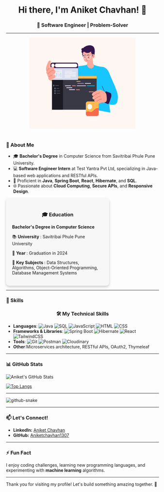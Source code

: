 <div align="center">
  <h1>Hi there, I'm Aniket Chavhan! 👋</h1>
  <h3>🚀 Software Engineer | Problem-Solver 
</div>
    
---


<div style="display: flex; flex-direction: row; align-items: center; justify-content: center; gap: 20px; flex-wrap: wrap;">
  <img align="right" alt="coding" width="350" height="300" src="https://raw.githubusercontent.com/Aniketchavhan1307/Aniketchavhan1307/main/coding.gif">
  <div style="max-width: 600px; text-align: left;">
    <h3>🌟 About Me</h3>
    <ul>
      <li>🎓 <strong>Bachelor's Degree</strong> in Computer Science from Savitribai Phule Pune University.</li>
      <li>💻 <strong>Software Engineer Intern</strong> at Test Yantra Pvt Ltd, specializing in Java-based web applications and RESTful APIs.</li>
      <li>🔑 Proficient in <strong>Java</strong>, <strong>Spring Boot</strong>, <strong>React</strong>, <strong>Hibernate</strong>, and <strong>SQL</strong>.</li>
      <li>🌐 Passionate about <strong>Cloud Computing</strong>, <strong>Secure APIs</strong>, and <strong>Responsive Design</strong>.</li>
    </ul>
  </div>
</div>



<div style="width: 300px; padding: 20px; background: #f7f7f7; border-radius: 10px; box-shadow: 0 4px 8px rgba(0,0,0,0.2);">
    <h3 style="text-align: center;">🎓 Education</h3>
    <p><strong>Bachelor's Degree in Computer Science</strong></p>
    <p>📚 <strong> University </strong> : Savitribai Phule Pune University </p>
    <p>📅 <strong> Year </strong> : Graduation in 2024</p>
    <p>📖 <strong> Key Subjects </strong> : Data Structures, Algorithms, Object-Oriented Programming, Database Management Systems</p>
  </div>


---


### 💼 Skills

<div align="center">
  <h3>🛠️ My Technical Skills</h3>
</div>

- **Languages**: ![Java](https://img.shields.io/badge/-Java-007396?logo=java&logoColor=white) ![SQL](https://img.shields.io/badge/-SQL-4479A1?logo=mysql&logoColor=white) ![JavaScript](https://img.shields.io/badge/-JavaScript-F7DF1E?logo=javascript&logoColor=black) ![HTML](https://img.shields.io/badge/-HTML-E34F26?logo=html5&logoColor=white) ![CSS](https://img.shields.io/badge/-CSS-1572B6?logo=css3&logoColor=white)
- **Frameworks & Libraries**: ![Spring Boot](https://img.shields.io/badge/-Spring%20Boot-6DB33F?logo=spring&logoColor=white) ![Hibernate](https://img.shields.io/badge/-Hibernate-59666C?logo=hibernate&logoColor=white) ![React](https://img.shields.io/badge/-React-61DAFB?logo=react&logoColor=white) ![TailwindCSS](https://img.shields.io/badge/-TailwindCSS-06B6D4?logo=tailwindcss&logoColor=white)
- **Tools**: ![Git](https://img.shields.io/badge/-Git-F05032?logo=git&logoColor=white) ![Postman](https://img.shields.io/badge/-Postman-FF6C37?logo=postman&logoColor=white) ![Cloudinary](https://img.shields.io/badge/-Cloudinary-3448C5?logo=cloudinary&logoColor=white)
- **Other**:Microservices architecture, RESTful APIs, OAuth2, Thymeleaf

---

### 📊 GitHub Stats

![Aniket's GitHub Stats](https://github-readme-stats.vercel.app/api?username=Aniketchavhan1307&show_icons=true&theme=radical)

[![Top Langs](https://github-readme-stats.vercel.app/api/top-langs/?username=Aniketchavhan1307&layout=compact&theme=radical)](https://github.com/Aniketchavhan1307)

---
<picture>
  <source media="(prefers-color-scheme: dark)" srcset="https://raw.githubusercontent.com/tobiasmeyhoefer/tobiasmeyhoefer/output/github-snake-dark.svg" />
  <source media="(prefers-color-scheme: light)" srcset="https://raw.githubusercontent.com/tobiasmeyhoefer/tobiasmeyhoefer/output/github-snake.svg" />
  <img alt="github-snake" src="https://raw.githubusercontent.com/tobiasmeyhoefer/tobiasmeyhoefer/output/github-snake.svg" />
</picture>

---


### 📫 Let's Connect!

- **LinkedIn:** [Aniket Chavhan](https://www.linkedin.com/in/aniket-chavhan-255978270/)
- **GitHub:** [Aniketchavhan1307](https://github.com/Aniketchavhan1307)

---

### ⚡ Fun Fact
I enjoy coding challenges, learning new programming languages, and experimenting with **machine learning** algorithms.

---

Thank you for visiting my profile! Let's build something amazing together. 🚀
